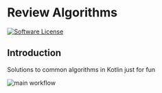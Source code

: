 # Review Algorithms

[![Software License][ico-license]][link-license]

## Introduction

Solutions to common algorithms in Kotlin just for fun

![main workflow](https://github.com/isamadrid90/review-algorithms/actions/workflows/main.yml/badge.svg?event=push)

[ico-license]: https://img.shields.io/badge/license-MIT-brightgreen.svg?style=flat-square

[link-license]: LICENSE
[link-author]: https://github.com/isamadrid90
[link-contributors]: https://github.com/CodelyTV/kotlin-basic-skeleton/graphs/contributors

